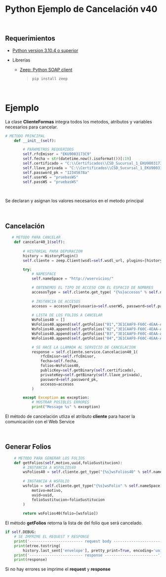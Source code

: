 # Python Ejemplo de Cancelación v40


<br/>

## Requerimientos
* [Python version 3.10.4 o superior](https://www.python.org/downloads/)

* Librerías
   * [Zeep: Python SOAP client](https://python-zeep.readthedocs.io/en/master/)
     >  ``` pip install zeep ```

<br/>


# Ejemplo

La clase __ClienteFormas__ integra todos los metodos, atributos y variables necesarios para cancelar.

```Python
# METODO PRINCIPAL
    def __init__(self):

        # PARAMETROS REQUERIDOS
        self.rfcEmisor = "EKU9003173C9"
        self.fecha = str(datetime.now().isoformat())[:19]
        self.certificado = "C:\\Certificados\\CSD_Sucursal_1_EKU9003173C9_20230517_223850.cer"
        self.llave_privada = "C:\\Certificados\\CSD_Sucursal_1_EKU9003173C9_20230517_223850.key"
        self.password_pk = "12345678a"
        self.userWS = "pruebasWS"
        self.passWS = "pruebasWS"
```

<br>

Se declaran y asignan los valores necesarios en el metodo principal

<br/>

## Cancelación

```Python
   # METODO PARA CANCELAR
    def cancelar40_1(self):
        
        # HISTORIAL PARA DEPURACION
        history = HistoryPlugin()
        self.cliente = zeep.Client(wsdl=self.wsdl_url, plugins=[history])

        try:
            # NAMESPACE
            self.nameSpace = "http://wservicios/"

            # OBTENEMOS EL TIPO DE ACCESO CON EL ESPACIO DE NOMBRES
            accesosType = self.cliente.get_type( "{%s}accesos" % self.nameSpace)
            
            # INSTANCIA DE ACCESOS
            accesos = accesosType(usuario=self.userWS, password=self.passWS)
            
            # LISTA DE LOS FOLIOS A CANCELAR
            WsFolios40 = []
            WsFolios40.append(self.getFolios("01","3E1CAAF9-F60C-4EAA-AB38-6526FEDB9549","314FEAB4-8555-446D-831F-E0D187BFDA79"))
            WsFolios40.append(self.getFolios("02","3E1CAAF9-F60C-4EAA-AB38-6526FEDB9549",""))
            WsFolios40.append(self.getFolios("03","3E1CAAF9-F60C-4EAA-AB38-6526FEDB9549",""))
            WsFolios40.append(self.getFolios("04","3E1CAAF9-F60C-4EAA-AB38-6526FEDB9549",""))

            # SE HACE LA LLAMADA AL SERVICIO DE CANCELACION
            response = self.cliente.service.Cancelacion40_1(
                rfcEmisor=self.rfcEmisor,
                fecha=self.fecha,
                folios=WsFolios40,
                publicKey=self.getBinary(self.certificado),
                privateKey=self.getBinary(self.llave_privada),
                password=self.password_pk,
                accesos=accesos
            )

        except Exception as exception:
            # MOSTRAR POSIBLES ERRORES
            print("Message %s" % exception)
```

El método de cancelación utliza el atributo __cliente__ para hacer la comunicación con el Web Service

<br/>

## Generar Folios

```Python
    # METODO PARA GENERAR LOS FOLIOS
    def getFolios(self,motivo,uuid,folioSustitucion):
        # INSTANCIA A WSFOLIOS40
        wsFolios40 = self.cliente.get_type("{%s}wsFolios40" % self.nameSpace)
        
        # INSTANCIA A WSFOLIO
        wsfolio = self.cliente.get_type("{%s}wsFolio" % self.nameSpace)(
            motivo=motivo,
            uuid=uuid,
            folioSustitucion=folioSustitucion
        )
        
        return wsFolios40(folio=[wsfolio])
```
El método __getFolios__ retorna la lista de del folio que será cancelado.

```Python
if self.DEBUG:
	# SE IMPRIME EL REQUEST Y RESPONSE
	print('------------------------ request body ------------------------')
	print(etree.tostring(
	    history.last_sent['envelope'], pretty_print=True, encoding='unicode'))
	print('------------------------ response ------------------------')
	print(response)
```

Si no hay errores se imprime el __request__ y __response__

